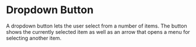 # Dropdown Button
A dropdown button lets the user select from a number of items. The button shows the currently selected item as well as an arrow that opens a menu for selecting another item.
